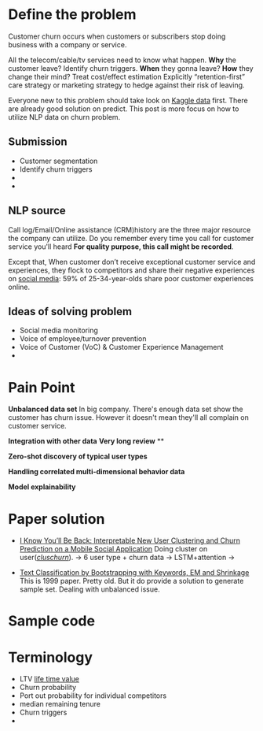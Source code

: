 # Define the problem
Customer churn occurs when customers or subscribers stop doing business with a company or service. 

All the telecom/cable/tv services need to know what happen. 
**Why** the customer leave?  Identify churn triggers.
**When** they gonna leave? 
**How** they change their mind? Treat cost/effect estimation
Explicitly “retention-first” care strategy or marketing strategy to hedge against their risk of leaving.


Everyone new to this problem should take look on [Kaggle data](https://www.kaggle.com/blastchar/telco-customer-churn) first. There are already good solution on predict. This post is more focus on how to utilize NLP data on churn problem.
## Submission
- Customer segmentation
- Identify churn triggers
- 
- 
## NLP source
Call log/Email/Online assistance (CRM)history are the three major resource the company can utilize. Do you remember every time you call for customer service you'll heard **For quality purpose, this call might be recorded**. 

Except that, When customer don’t receive exceptional customer service and experiences, they flock to competitors and share their negative experiences on [social media](https://www.salesforce.com/blog/2015/01/ten-customer-service-stats-what-they-mean-your-contact-center-gp.html): 59% of 25-34-year-olds share poor customer experiences online.

## Ideas of solving problem
- Social media monitoring
- Voice of employee/turnover prevention
- Voice of Customer (VoC) & Customer Experience Management
- 

# Pain Point
**Unbalanced data set**
In big company. There's enough data set show the customer has churn issue. However it doesn't mean they'll all complain on customer service.

**Integration with other data**
**Very long review**
**

**Zero-shot discovery of typical user types**

**Handling correlated multi-dimensional behavior data**

**Model explainability**
# Paper solution
- [I Know You’ll Be Back: Interpretable New User Clustering and Churn Prediction on a Mobile Social Application](http://hanj.cs.illinois.edu/pdf/kdd18_cyang.pdf)
Doing cluster on user([*cluschurn*]([https://github.com/yangji9181/ClusChurn](https://github.com/yangji9181/ClusChurn))). -> 6 user type + churn data -> LSTM+attention ->

- [Text Classification by Bootstrapping with Keywords, EM and Shrinkage](https://www.aclweb.org/anthology/W99-0908.pdf) 
	This is 1999 paper. Pretty old. But it do provide a solution to generate sample set. Dealing with unbalanced issue.
# Sample code

# Terminology
- LTV [life time value](https://baike.baidu.com/item/LTV/10692626)
- Churn probability
- Port out probability for individual competitors
- median remaining tenure
- Churn triggers
- 
<!--stackedit_data:
eyJoaXN0b3J5IjpbLTEyNzIxNzk3MjksMTU1NTIzNDEyNyw2Mz
M2NTE4MjQsLTEyNjgxNTkyMDAsLTM3MDczMjMzOCwtMTA3NzM0
OTMxMiw5NTgxNDM3MDEsNjcwMjQ1MTE3LDY5MzQ1MDE2NCw1MD
kyMjIwODksLTE3NTAwMzQ5MjJdfQ==
-->